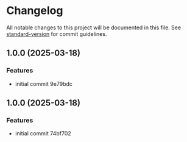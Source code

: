 # Changelog

All notable changes to this project will be documented in this file. See [standard-version](https://github.com/conventional-changelog/standard-version) for commit guidelines.

## 1.0.0 (2025-03-18)


### Features

* initial commit 9e79bdc

## 1.0.0 (2025-03-18)


### Features

* initial commit 74bf702
